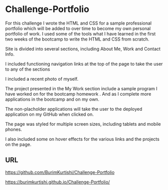 # Challenge-Portfolio

For this challenge I wrote the HTML and CSS for a sample professional portfolio which will be added to over time to become my own personal portfolio of work.
I used some of the tools what I have learned in the first two weeks of the bootcamp to write the HTML and CSS from scratch.

Site is divided into several sections, including About Me, Work and Contact Info.

I included functioning navigation links at the top of the page to take the user to any of the sections

I included a recent photo of myself.

The project presented in the My Work section include a sample program I have worked on for the bootcamp homework . And as I complete more applications in the bootcamp and on my own.

The non-placholder applications will take the user to the deployed application on my GitHub when clicked on.

The page was styled for multiple screen sizes, including tablets and mobile phones.

I also included some on hover effects for the various links and the projects on the page.

## URL

https://github.com/BurimKurtishi/Challenge-Portfolio

https://burimkurtishi.github.io/Challenge-Portfolio/
